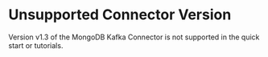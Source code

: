 # Unsupported Connector Version

Version v1.3 of the MongoDB Kafka Connector is not supported in the quick start or tutorials.
